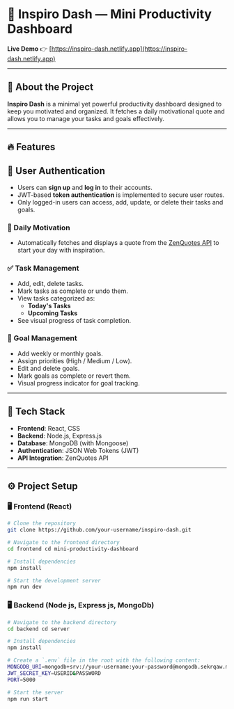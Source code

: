 # 🌟 Inspiro Dash — Mini Productivity Dashboard

**Live Demo** 👉 [https://inspiro-dash.netlify.app](https://inspiro-dash.netlify.app)

---

## 📌 About the Project

**Inspiro Dash** is a minimal yet powerful productivity dashboard designed to keep you motivated and organized. It fetches a daily motivational quote and allows you to manage your tasks and goals effectively.

---

## 🔥 Features

## 🔐 User Authentication

- Users can **sign up** and **log in** to their accounts.
- JWT-based **token authentication** is implemented to secure user routes.
- Only logged-in users can access, add, update, or delete their tasks and goals.

### 🧘 Daily Motivation
- Automatically fetches and displays a quote from the [ZenQuotes API](https://zenquotes.io/) to start your day with inspiration.

### ✅ Task Management
- Add, edit, delete tasks.
- Mark tasks as complete or undo them.
- View tasks categorized as:
  - **Today's Tasks**
  - **Upcoming Tasks**
- See visual progress of task completion.

### 🎯 Goal Management
- Add weekly or monthly goals.
- Assign priorities (High / Medium / Low).
- Edit and delete goals.
- Mark goals as complete or revert them.
- Visual progress indicator for goal tracking.

---


## 🧰 Tech Stack

- **Frontend**: React, CSS 
- **Backend**: Node.js, Express.js
- **Database**: MongoDB (with Mongoose)
- **Authentication**: JSON Web Tokens (JWT)
- **API Integration**: ZenQuotes API

---

## ⚙️ Project Setup

### 🖥️ Frontend (React)

```bash
# Clone the repository
git clone https://github.com/your-username/inspiro-dash.git

# Navigate to the frontend directory
cd frontend cd mini-productivity-dashboard

# Install dependencies
npm install

# Start the development server
npm run dev

```
### 🖥️ Backend (Node js, Express js, MongoDb)

```bash
# Navigate to the backend directory
cd backend cd server

# Install dependencies
npm install

# Create a `.env` file in the root with the following content:
MONGODB_URI=mongodb+srv://your-username:your-password@mongodb.sekrqaw.mongodb.net/mini_productivity?retryWrites=true&w=majority&appName=Mon
JWT_SECRET_KEY=USERID&PASSWORD
PORT=5000

# Start the server
npm run start

```
